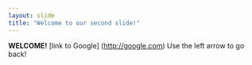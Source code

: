```yaml
---
layout: slide
title: "Welcome to our second slide!"
---
```

**WELCOME!** [link to Google] (http://google.com)
Use the left arrow to go back!
